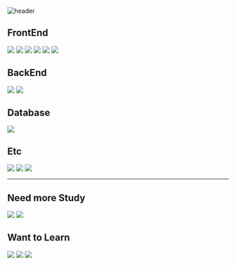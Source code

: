![header](https://capsule-render.vercel.app/api?type=waving&animation=blink&color=58afea&fontColor=ffffff&height=300&section=header&text=OdiseU&fontSize=90&animation=fadeIn&fontAlignY=38&desc=Develop%20Everyday,%20Better%20than%20Yesterday&descAlignY=51)
## FrontEnd
<img src="https://img.shields.io/badge/JavaScript-F7DF1E?style=for-the-badge&logo=JavaScript&logoColor=white"/> <img
src="https://img.shields.io/badge/TypeScript-3178C6?style=for-the-badge&logo=TypeScript&logoColor=white"/> <img
src="https://img.shields.io/badge/React-61DAFB?style=for-the-badge&logo=React&logoColor=white"/> <img
src="https://img.shields.io/badge/MobX-FF9955?style=for-the-badge&logo=MobX&logoColor=white"/> <img
src="https://img.shields.io/badge/CSS3-1572B6?style=for-the-badge&logo=CSS3&logoColor=white"/> <img
src="https://img.shields.io/badge/HTML5-E34F26?style=for-the-badge&logo=HTML5&logoColor=white"/>

## BackEnd
<img src="https://img.shields.io/badge/Node.js-339933?style=for-the-badge&logo=Node.js&logoColor=white"/> <img
src="https://img.shields.io/badge/AmazonEC2-FF9900?style=for-the-badge&logo=AmazonEC2&logoColor=white"/>


## Database
<img src="https://img.shields.io/badge/MongoDB-47A248?style=for-the-badge&logo=MongoDB&logoColor=white"/>


## Etc
<img src="https://img.shields.io/badge/Git-F05032?style=for-the-badge&logo=Git&logoColor=white"/> <img
src="https://img.shields.io/badge/GitHub-181717?style=for-the-badge&logo=GitHub&logoColor=white"/> <img
src="https://img.shields.io/badge/.Env-ECD53F?style=for-the-badge&logo=.Env&logoColor=white"/>

---
## Need more Study
<img src="https://img.shields.io/badge/Next.js-000000?style=for-the-badge&logo=Next.js&logoColor=white"/> <img
src="https://img.shields.io/badge/Flutter-02569B?style=for-the-badge&logo=Flutter&logoColor=white"/>

## Want to Learn
<img src="https://img.shields.io/badge/Electron-47848F?style=for-the-badge&logo=Electron&logoColor=white"/> <img
src="https://img.shields.io/badge/GitHubActions-2088FF?style=for-the-badge&logo=GitHubActions&logoColor=white"/> <img
src="https://img.shields.io/badge/Docker-2496ED?style=for-the-badge&logo=Docker&logoColor=white"/>
